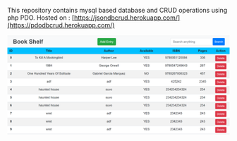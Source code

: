This repository contains mysql based database and CRUD operations using php PDO. 
Hosted on : [https://jsondbcrud.herokuapp.com/](https://pdodbcrud.herokuapp.com/)

![](https://github.com/Nadim-Mahmud/JsonDB/blob/master/home.png)
